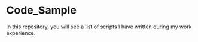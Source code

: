 # Code_Sample
In this repository, you will see a list of scripts I have written during my work experience.

